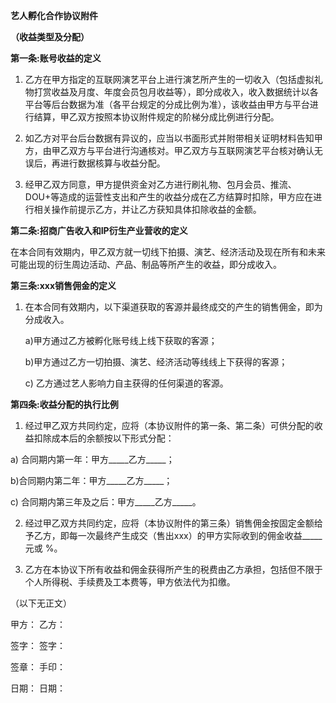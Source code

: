 **艺人孵化合作协议附件**

**（收益类型及分配）**

**第一条:账号收益的定义**

1. 乙方在甲方指定的互联网演艺平台上进行演艺所产生的一切收入（包括虚拟礼物打赏收益及月度、年度会员包月收益等），即分成收入，收入数据统计以各平台等后台数据为准（各平台规定的分成比例为准），该收益由甲方与平台进行结算，甲乙双方按照本协议附件规定的阶梯分成比例进行分配。

 2. 如乙方对平台后台数据有异议的，应当以书面形式并附带相关证明材料告知甲方，由甲乙双方与平台进行沟通核对。甲乙双方与互联网演艺平台核对确认无误后，再进行数据核算与收益分配。

3. 经甲乙双方同意，甲方提供资金对乙方进行刷礼物、包月会员、推流、DOU+等造成的运营性支出和产生的收益分成在乙方结算时扣除，甲方应在进行相关操作前提示乙方，并让乙方获知具体扣除收益的金额。

**第二条:招商广告收入和IP衍生产业营收的定义**

在本合同有效期内，甲乙双方就一切线下拍摄、演艺、经济活动及现在所有和未来可能出现的衍生周边活动、产品、制品等所产生的收益，即分成收入。

**第三条:****xxx****销售佣金的定义**

1. 在本合同有效期内，以下渠道获取的客源并最终成交的产生的销售佣金，即为分成收入。

	a)甲方通过乙方被孵化账号线上线下获取的客源；

	b)甲方通过乙方一切拍摄、演艺、经济活动等线线上下获得的客源；

	c) 乙方通过艺人影响力自主获得的任何渠道的客源。

**第四条:收益分配的执行比例**

1. 经过甲乙双方共同约定，应将（本协议附件的第一条、第二条）可供分配的收益扣除成本后的余额按以下形式分配：

a) 合同期内第一年：甲方_____乙方_____；

b)合同期内第二年：甲方_____乙方_____；

c) 合同期内第三年及之后：甲方_____乙方_____。

2. 经过甲乙双方共同约定，应将（本协议附件的第三条）销售佣金按固定金额给予乙方，即每一次最终产生成交（售出xxx）的甲方实际收到的佣金收益_____元或 %。

3. 乙方在本协议下所有收益和佣金获得所产生的税费由乙方承担，包括但不限于个人所得税、手续费及工本费等，甲方依法代为扣缴。

（以下无正文）

甲方：  乙方：

签字：  签字：

签章：  手印：

日期：  日期：
